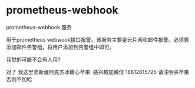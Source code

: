 # prometheus-webhook
prometheus-webhook 服务

用于prometheus webwook接口报警。该服务主要是云片网和邮件报警。必须要添加邮件告警组，将用户添加到告警组中即可。

我觉的可能不会有人用?

对了 我这里卖新疆阿克苏冰糖心苹果  感兴趣加微信 18612615725 请注明买苹果 否则不加哈
